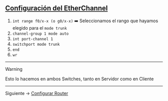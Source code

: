 ## [Configuración del EtherChannel](README.md)

1. `int range f0/x-x (o g0/x-x)` ➡️ Seleccionamos el rango que hayamos elegido para el `mode trunk`
2. `channel-group 1 mode auto`
3. `int port-channel 1`
4. `switchport mode trunk` 
5. `end`
6. `wr`

---
> [!WARNING]
> Esto lo hacemos en ambos Switches, tanto en Servidor como en Cliente

---
Siguiente -> [Configurar Router](router.md)
